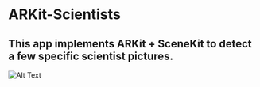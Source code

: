 # ARKit-Scientists

## This app implements ARKit + SceneKit to detect a few specific scientist pictures.

![Alt Text](https://media.giphy.com/media/W55J3H6EvjWPq7pwK6/giphy.gif)
